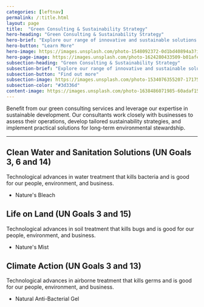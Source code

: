 ```yaml
---
categories: [leftnav]
permalink: /:title.html
layout: page
title:  "Green Consulting & Sustainability Strategy"
hero-heading: "Green Consulting & Sustainability Strategy"
hero-brief: "Explore our range of innovative and sustainable solutions designed for businesses and organizations."
hero-button: "Learn More"
hero-image: https://images.unsplash.com/photo-1548092372-0d1bd40894a3?ixlib=rb-4.0.3&ixid=M3wxMjA3fDB8MHxwaG90by1wYWdlfHx8fGVufDB8fHx8fA%3D%3D&auto=format&fit=crop&w=2070&q=80
hero-page-image: https://images.unsplash.com/photo-1624280433509-b01afeaf68e5?ixlib=rb-4.0.3&ixid=M3wxMjA3fDB8MHxwaG90by1wYWdlfHx8fGVufDB8fHx8fA%3D%3D&auto=format&fit=crop&w=2515&q=80
subsection-heading: "Green Consulting & Sustainability Strategy"
subsection-brief: "Explore our range of innovative and sustainable solutions designed for businesses and organizations."
subsection-button: "Find out more"
subsection-image: https://images.unsplash.com/photo-1534076355207-1717511180ba?ixlib=rb-4.0.3&ixid=M3wxMjA3fDB8MHxwaG90by1wYWdlfHx8fGVufDB8fHx8fA%3D%3D&auto=format&fit=crop&w=2070&q=80
subsection-color: "#3d336d"
content-image: https://images.unsplash.com/photo-1638486071985-60adaf1576ec?ixlib=rb-4.0.3&ixid=M3wxMjA3fDB8MHxwaG90by1wYWdlfHx8fGVufDB8fHx8fA%3D%3D&auto=format&fit=crop&w=2072&q=80
---
```


Benefit from our green consulting services and leverage our expertise in sustainable development.
Our consultants work closely with businesses to assess their operations, develop tailored sustainability strategies, and implement practical solutions for long-term environmental stewardship.

----

## Clean Water and Sanitation Solutions (UN Goals 3, 6 and 14)

Technological advances in water treatment that kills bacteria and is good for our people, environment, and business.

- Nature's Bleach

## Life on Land  (UN Goals 3 and 15)

Technological advances in soil treatment that kills bugs and is good for our people, environment, and business.

- Nature's Mist

## Climate Action (UN Goals 3 and 13)

Technological advances in airborne treatment that kills germs and is good for our people, environment, and business.

- Natural Anti-Bacterial Gel
